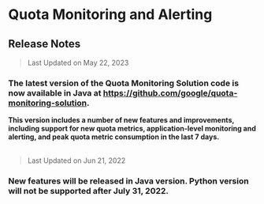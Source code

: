 # Quota Monitoring and Alerting

## Release Notes

> Last Updated on May 22, 2023

### The latest version of the Quota Monitoring Solution code is now available in Java at https://github.com/google/quota-monitoring-solution. 
<b>This version includes a number of new features and improvements, including support for new quota metrics, application-level monitoring and alerting, and peak quota metric consumption in the last 7 days.</b>
</br></br>

> Last Updated on Jun 21, 2022

### New features will be released in Java version. Python version will not be supported after July 31, 2022. 

